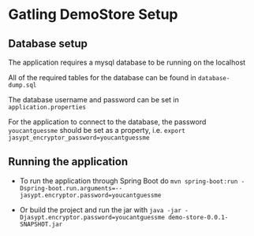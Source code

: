 # Gatling DemoStore Setup

## Database setup

The application requires a mysql database to be running on the localhost

All of the required tables for the database can be found in `database-dump.sql`

The database username and password can be set in `application.properties`

For the application to connect to the database, the password `youcantguessme` should be set as a property, i.e. `export jasypt_encryptor_password=youcantguessme`

## Running the application

- To run the application through Spring Boot do  `mvn spring-boot:run -Dspring-boot.run.arguments=--jasypt.encryptor.password=youcantguessme`

- Or build the project and run the jar with `java -jar -Djasypt.encryptor.password=youcantguessme demo-store-0.0.1-SNAPSHOT.jar`

